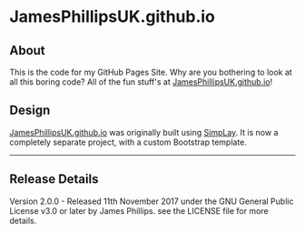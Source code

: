 # JamesPhillipsUK.github.io
## About
This is the code for my GitHub Pages Site.  Why are you bothering to look at all this boring code?  All of the fun stuff's at [JamesPhillipsUK.github.io](https://JamesPhillipsUK.github.io "James Phillips on GitHub")!

## Design
[JamesPhillipsUK.github.io](https://JamesPhillipsUK.github.io "James Phillips on GitHub") was originally built using [SimpLay](https://github.com/JamesPhillipsUK/SimpLay "SimpLay on GitHub").  It is now a completely separate project, with a custom Bootstrap template.

---

## Release Details
Version 2.0.0 - Released 11th November 2017 under the GNU General Public License v3.0 or later by James Phillips.  see the LICENSE file for more details.
